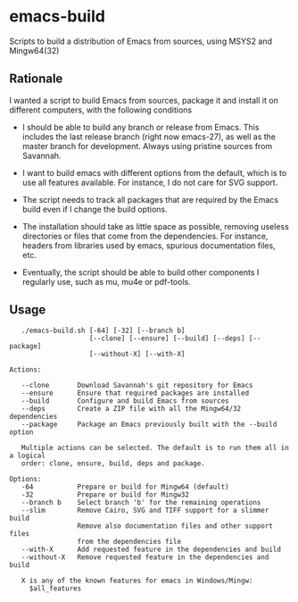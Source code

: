 # emacs-build

Scripts to build a distribution of Emacs from sources, using MSYS2 and Mingw64(32)

## Rationale

I wanted a script to build Emacs from sources, package it and install it on
different computers, with the following conditions

- I should be able to build any branch or release from Emacs. This includes
  the last release branch (right now emacs-27), as well as the master branch
  for development. Always using pristine sources from Savannah.

- I want to build emacs with different options from the default, which is to
  use all features available. For instance, I do not care for SVG support.

- The script needs to track all packages that are required by the Emacs build
  even if I change the build options.

- The installation should take as little space as possible, removing useless
  directories or files that come from the dependencies. For instance, headers
  from libraries used by emacs, spurious documentation files, etc.

- Eventually, the script should be able to build other components I regularly
  use, such as mu, mu4e or pdf-tools.

## Usage

````
   ./emacs-build.sh [-64] [-32] [--branch b]
                    [--clone] [--ensure] [--build] [--deps] [--package]
                    [--without-X] [--with-X]

Actions:

   --clone       Download Savannah's git repository for Emacs
   --ensure      Ensure that required packages are installed
   --build       Configure and build Emacs from sources
   --deps        Create a ZIP file with all the Mingw64/32 dependencies
   --package     Package an Emacs previously built with the --build option

   Multiple actions can be selected. The default is to run them all in a logical
   order: clone, ensure, build, deps and package.

Options:
   -64           Prepare or build for Mingw64 (default)
   -32           Prepare or build for Mingw32
   --branch b    Select branch 'b' for the remaining operations
   --slim        Remove Cairo, SVG and TIFF support for a slimmer build
                 Remove also documentation files and other support files
                 from the dependencies file
   --with-X      Add requested feature in the dependencies and build
   --without-X   Remove requested feature in the dependencies and build

   X is any of the known features for emacs in Windows/Mingw:
     $all_features
````
